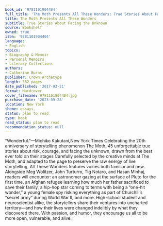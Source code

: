 ```yaml
---
book_id: '9781101904404'
full_title: 'The Moth Presents All These Wonders: True Stories About Facing the Unknown'
title: The Moth Presents All These Wonders
subtitle: True Stories About Facing the Unknown
source: Bookshelf
owned: true
isbn: '9781101904404'
language:
- English
topics:
- Biography & Memoir
- Personal Memoirs
- Literary Collections
authors:
- Catherine Burns
publisher: Crown Archetype
length: 352 pages
date_published: '2017-03-21'
format: Hardcover
cover_filename: 9781101904404.jpg
purchase_date: '2023-09-28'
location: New York
theme: essays
status: plan to read
type: book
read_status: plan to read
recommendation_status: null
---
```

“Wonderful."—Michiko Kakutani,New York Times
Celebrating the 20th anniversary of storytelling phenomenon The Moth, 45 unforgettable true stories about risk, courage, and facing the unknown, drawn from the best ever told on their stages
Carefully selected by the creative minds at The Moth, and adapted to the page to preserve the raw energy of live storytelling, All These Wonders features voices both familiar and new. Alongside Meg Wolitzer, John Turturro, Tig Notaro, and Hasan Minhaj, readers will encounter: an astronomer gazing at the surface of Pluto for the first time, an Afghan refugee learning how much her father sacrificed to save their family, a hip-hop star coming to terms with being a “one-hit wonder,” a young female spy risking everything as part of Churchill’s “secret army” during World War II, and more.
High-school student and neuroscientist alike, the storytellers share their ventures into uncharted territory—and how their lives were changed indelibly by what they discovered there. With passion, and humor, they encourage us all to be more open, vulnerable, and alive.
